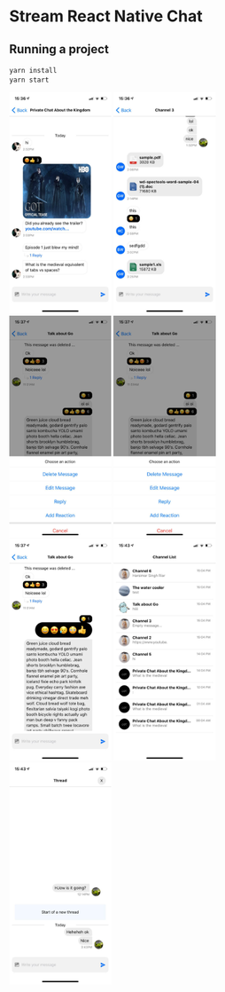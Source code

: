 # Stream React Native Chat

## Running a project

```bash
yarn install
yarn start
```

<img src="./screenshots/1.jpeg" height=400 style="border-width: 2px, border-color: black"/>
<img src="./screenshots/2.jpeg" height=400 style="border-width: 2px, border-color: black"/>
<img src="./screenshots/3.jpeg" height=400 style="border-width: 2px, border-color: black"/>
<img src="./screenshots/4.jpeg" height=400 style="border-width: 2px, border-color: black"/>
<img src="./screenshots/5.jpeg" height=400 style="border-width: 2px, border-color: black"/>
<img src="./screenshots/6.jpeg" height=400 style="border-width: 2px, border-color: black"/>
<img src="./screenshots/7.jpeg" height=400 style="border-width: 2px, border-color: black"/>